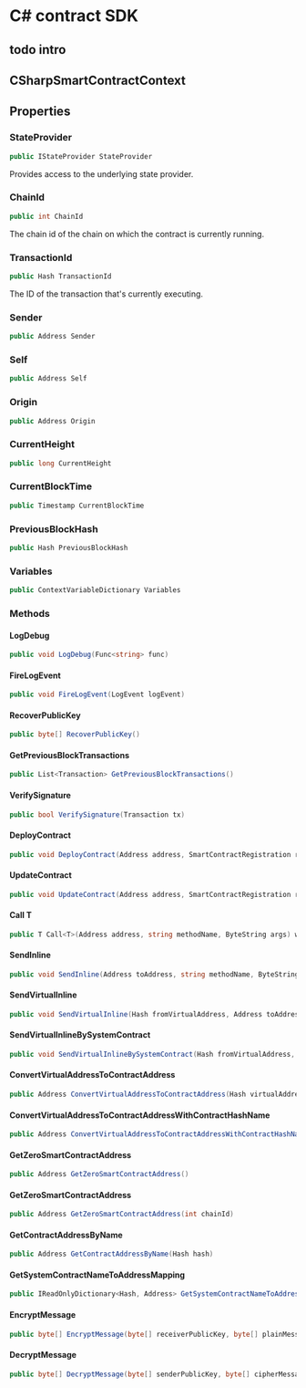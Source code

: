 # C# contract SDK 

## todo intro

## CSharpSmartContractContext

## Properties

### StateProvider

```csharp
public IStateProvider StateProvider
```

Provides access to the underlying state provider.

### ChainId

```csharp
public int ChainId
```

The chain id of the chain on which the contract is currently running.

### TransactionId

```csharp
public Hash TransactionId
```

The ID of the transaction that's currently executing.

### Sender

```csharp
public Address Sender
```

### Self

```csharp
public Address Self
```

### Origin

```csharp
public Address Origin
```

### CurrentHeight

```csharp
public long CurrentHeight
```

### CurrentBlockTime

```csharp
public Timestamp CurrentBlockTime
```

### PreviousBlockHash

```csharp
public Hash PreviousBlockHash
```

### Variables

```csharp
public ContextVariableDictionary Variables
```

### Methods

#### LogDebug

```csharp
public void LogDebug(Func<string> func)
```

#### FireLogEvent

```csharp
public void FireLogEvent(LogEvent logEvent)
```


#### RecoverPublicKey

```csharp
public byte[] RecoverPublicKey()
```



#### GetPreviousBlockTransactions

```csharp
public List<Transaction> GetPreviousBlockTransactions()
```

#### VerifySignature

```csharp
public bool VerifySignature(Transaction tx)
```

#### DeployContract

```csharp
public void DeployContract(Address address, SmartContractRegistration registration, Hash name)

```
#### UpdateContract

```csharp
public void UpdateContract(Address address, SmartContractRegistration registration, Hash name)
```

#### Call T

```csharp
public T Call<T>(Address address, string methodName, ByteString args) where T : IMessage<T>, new()
```

#### SendInline

```csharp
public void SendInline(Address toAddress, string methodName, ByteString args)
```


#### SendVirtualInline

```csharp
public void SendVirtualInline(Hash fromVirtualAddress, Address toAddress, string methodName, ByteString args)
```

#### SendVirtualInlineBySystemContract

```csharp
public void SendVirtualInlineBySystemContract(Hash fromVirtualAddress, Address toAddress, string methodName, ByteString args)
```

#### ConvertVirtualAddressToContractAddress

```csharp
public Address ConvertVirtualAddressToContractAddress(Hash virtualAddress)
```

#### ConvertVirtualAddressToContractAddressWithContractHashName

```csharp
public Address ConvertVirtualAddressToContractAddressWithContractHashName(Hash virtualAddress)
```

#### GetZeroSmartContractAddress

```csharp
public Address GetZeroSmartContractAddress()
```

#### GetZeroSmartContractAddress

```csharp
public Address GetZeroSmartContractAddress(int chainId)
```

#### GetContractAddressByName

```csharp
public Address GetContractAddressByName(Hash hash)
```

#### GetSystemContractNameToAddressMapping

```csharp
public IReadOnlyDictionary<Hash, Address> GetSystemContractNameToAddressMapping()
```

#### EncryptMessage

```csharp
public byte[] EncryptMessage(byte[] receiverPublicKey, byte[] plainMessage)
```

#### DecryptMessage

```csharp
public byte[] DecryptMessage(byte[] senderPublicKey, byte[] cipherMessage)
```


